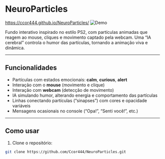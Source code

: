 # NeuroParticles
https://ccor444.github.io/NeuroParticles/
![Demo](assets/demo.gif)

Fundo interativo inspirado no estilo PS2, com partículas animadas que reagem ao mouse, cliques e movimento captado pela webcam. Uma “IA cerebral” controla o humor das partículas, tornando a animação viva e dinâmica.

---

## Funcionalidades

- Partículas com estados emocionais: **calm**, **curious**, **alert**  
- Interação com o **mouse** (movimento e clique)  
- Interação com **webcam** (detecção de movimento)  
- IA simulando humor, alterando energia e comportamento das partículas  
- Linhas conectando partículas (“sinapses”) com cores e opacidade variáveis  
- Mensagens ocasionais no console (“Opa!”, “Senti você!”, etc.)

---

## Como usar

1. Clone o repositório:
```bash
git clone https://github.com/Ccor444/NeuroParticles.git
